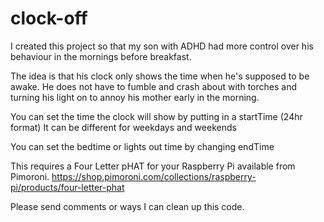 # clock-off

I created this project so that my son with ADHD had more control over his behaviour in the mornings before breakfast.

The idea is that his clock only shows the time when he's supposed to be awake. He does not have to fumble and crash about with
torches and turning his light on to annoy his mother early in the morning.

You can set the time the clock will show by putting in a startTime (24hr format)
It can be different for weekdays and weekends

You can set the bedtime or lights out time by changing endTime

This requires a Four Letter pHAT for your Raspberry Pi available from Pimoroni.
https://shop.pimoroni.com/collections/raspberry-pi/products/four-letter-phat

Please send comments or ways I can clean up this code.
